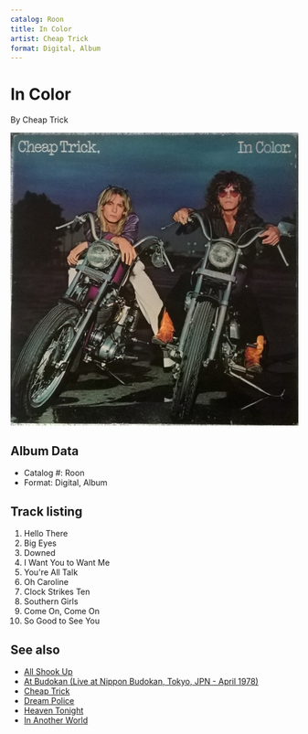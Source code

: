 ```yaml
---
catalog: Roon
title: In Color
artist: Cheap Trick
format: Digital, Album
---
```


# In Color

By Cheap Trick

![](../../assets/albumcovers/Cheap_Trick-In_Color.png)

## Album Data

- Catalog #: Roon
- Format: Digital, Album


## Track listing


1. Hello There
2. Big Eyes
3. Downed
4. I Want You to Want Me
5. You're All Talk
6. Oh Caroline
7. Clock Strikes Ten
8. Southern Girls
9. Come On, Come On
10. So Good to See You


## See also

- [All Shook Up](All_Shook_Up.md)
- [At Budokan (Live at Nippon Budokan, Tokyo, JPN - April 1978)](At_Budokan_Live_at_Nippon_Budokan__Tokyo__JPN_-_April_1978.md)
- [Cheap Trick](Cheap_Trick.md)
- [Dream Police](Dream_Police.md)
- [Heaven Tonight](Heaven_Tonight.md)
- [In Another World](In_Another_World.md)
